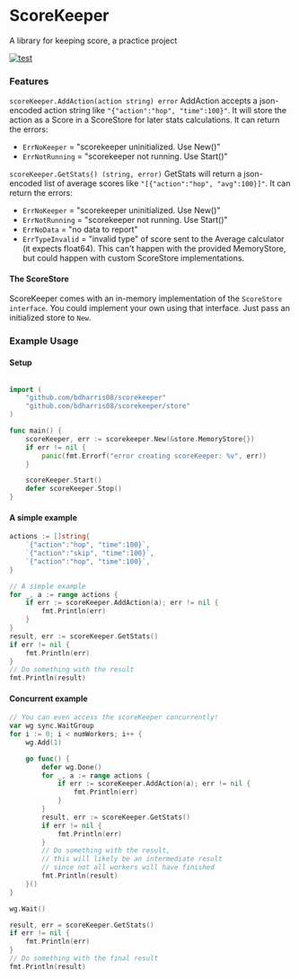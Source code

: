 # ScoreKeeper
A library for keeping score, a practice project

[![test](https://github.com/bdharris08/scorekeeper/actions/workflows/test.yml/badge.svg)](https://github.com/bdharris08/scorekeeper/actions/workflows/test.yml)

### Features
`scoreKeeper.AddAction(action string) error`
AddAction accepts a json-encoded action string like `"{"action":"hop", "time":100}"`.
It will store the action as a Score in a ScoreStore for later stats calculations.
It can return the errors:
- `ErrNoKeeper` = "scorekeeper uninitialized. Use New()"
- `ErrNotRunning` = "scorekeeper not running. Use Start()"

`scoreKeeper.GetStats() (string, error)`
GetStats will return a json-encoded list of average scores like `"[{"action":"hop", "avg":100}]"`.
It can return the errors:
- `ErrNoKeeper` = "scorekeeper uninitialized. Use New()"
- `ErrNotRunning` = "scorekeeper not running. Use Start()"
- `ErrNoData` = "no data to report"
- `ErrTypeInvalid` = "invalid type" of score sent to the Average calculator (it expects float64). This can't happen with the provided MemoryStore, but could happen with custom ScoreStore implementations.

#### The ScoreStore
ScoreKeeper comes with an in-memory implementation of the `ScoreStore interface`.
You could implement your own using that interface. Just pass an initialized store to `New`.

### Example Usage

#### Setup
```go

import (
    "github.com/bdharris08/scorekeeper"
    "github.com/bdharris08/scorekeeper/store"
)

func main() {
    scoreKeeper, err := scorekeeper.New(&store.MemoryStore{})
	if err != nil {
		panic(fmt.Errorf("error creating scoreKeeper: %v", err))
	}

	scoreKeeper.Start()
	defer scoreKeeper.Stop()
}
```

#### A simple example
```go
actions := []string{
    `{"action":"hop", "time":100}`,
    `{"action":"skip", "time":100}`,
    `{"action":"hop", "time":100}`,
}

// A simple example
for _, a := range actions {
    if err := scoreKeeper.AddAction(a); err != nil {
        fmt.Println(err)
    }
}
result, err := scoreKeeper.GetStats()
if err != nil {
    fmt.Println(err)
}
// Do something with the result
fmt.Println(result)
```

#### Concurrent example
```go
// You can even access the scoreKeeper concurrently!
var wg sync.WaitGroup
for i := 0; i < numWorkers; i++ {
    wg.Add(1)

    go func() {
        defer wg.Done()
        for _, a := range actions {
            if err := scoreKeeper.AddAction(a); err != nil {
                fmt.Println(err)
            }
        }
        result, err := scoreKeeper.GetStats()
        if err != nil {
            fmt.Println(err)
        }
        // Do something with the result, 
        // this will likely be an intermediate result 
        // since not all workers will have finished
        fmt.Println(result)
    }()
}

wg.Wait()

result, err = scoreKeeper.GetStats()
if err != nil {
    fmt.Println(err)
}
// Do something with the final result
fmt.Println(result)
```
